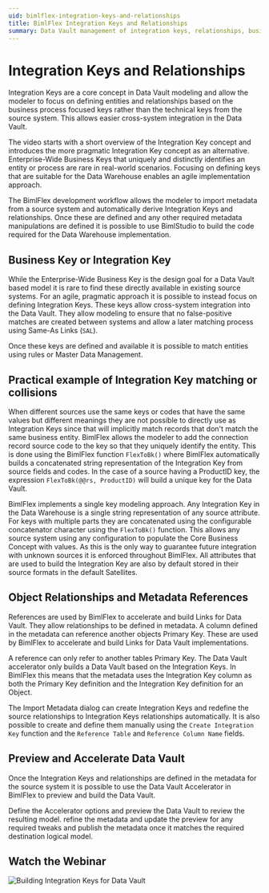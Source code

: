 ```yaml
---
uid: bimlflex-integration-keys-and-relationships
title: BimlFlex Integration Keys and Relationships
summary: Data Vault management of integration keys, relationships, business keys, examples, and how to accelerate in the Data Vault Accelerator
---
```

# Integration Keys and Relationships

Integration Keys are a core concept in Data Vault modeling and allow the modeler to focus on defining entities and relationships based on the business process focused keys rather than the technical keys from the source system. This allows easier cross-system integration in the Data Vault.

The video starts with a short overview of the Integration Key concept and introduces the more pragmatic Integration Key concept as an alternative. Enterprise-Wide Business Keys that uniquely and distinctly identifies an entity or process are rare in real-world scenarios. Focusing on defining keys that are suitable for the Data Warehouse enables an agile implementation approach.

The BimlFlex development workflow allows the modeler to import metadata from a source system and automatically derive Integration Keys and relationships. Once these are defined and any other required metadata manipulations are defined it is possible to use BimlStudio to build the code required for the Data Warehouse implementation.

## Business Key or Integration Key

While the Enterprise-Wide Business Key is the design goal for a Data Vault based model it is rare to find these directly available in existing source systems. For an agile, pragmatic approach it is possible to instead focus on defining Integration Keys. These keys allow cross-system integration into the Data Vault. They allow modeling to ensure that no false-positive matches are created between systems and allow a later matching process using Same-As Links (`SAL`).

Once these keys are defined and available it is possible to match entities using rules or Master Data Management.

## Practical example of Integration Key matching or collisions

When different sources use the same keys or codes that have the same values but different meanings they are not possible to directly use as Integration Keys since that will implicitly match records that don't match the same business entity. BimlFlex allows the modeler to add the connection record source code to the key so that they uniquely identify the entity. This is done using the BimlFlex function `FlexToBk()` where BimlFlex automatically builds a concatenated string representation of the Integration Key from source fields and codes. In the case of a source having a ProductID key, the expression `FlexToBk(@@rs, ProductID)` will build a unique key for the Data Vault.

BimlFlex implements a single key modeling approach. Any Integration Key in the Data Warehouse is a single string representation of any source attribute. For keys with multiple parts they are concatenated using the configurable concatenator character using the `FlexToBk()` function. This allows any source system using any configuration to populate the Core Business Concept with values. As this is the only way to guarantee future integration with unknown sources it is enforced throughout BimlFlex. All attributes that are used to build the Integration Key are also by default stored in their source formats in the default Satellites.

## Object Relationships and Metadata References

References are used by BimlFlex to accelerate and build Links for Data Vault. They allow relationships to be defined in metadata. A column defined in the metadata can reference another objects Primary Key. These are used by BimlFlex to accelerate and build Links for Data Vault implementations.

A reference can only refer to another tables Primary Key. The Data Vault accelerator only builds a Data Vault based on the Integration Keys. In BimlFlex this means that the metadata uses the Integration Key column as both the Primary Key definition and the Integration Key definition for an Object.

The Import Metadata dialog can create Integration Keys and redefine the source relationships to Integration Keys relationships automatically. It is also possible to create and define them manually using the `Create Integration Key` function and the `Reference Table` and `Reference Column Name` fields.

## Preview and Accelerate Data Vault

Once the Integration Keys and relationships are defined in the metadata for the source system it is possible to use the Data Vault Accelerator in BimlFlex to preview and build the Data Vault.

Define the Accelerator options and preview the Data Vault to review the resulting model. refine the metadata and update the preview for any required tweaks and publish the metadata once it matches the required destination logical model.

## Watch the Webinar

![Building Integration Keys for Data Vault](https://www.youtube.com/watch?v=frzWIAW-Mhs?rel=0&autoplay=0)
